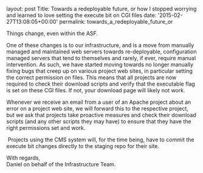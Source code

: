 
layout: post
Title: Towards a redeployable future, or how I stopped worrying and learned to love setting the execute bit on CGI files
date: '2015-02-27T13:08:05+00:00'
permalink: towards_a_redeployable_future_or

<p>Things change, even within the ASF.</p> 
  <p>One of these changes is to our infrastructure, and is a move from manually managed and maintained web servers towards re-deployable, configuration managed servers that tend to themselves and rarely, if ever, require manual intervention. As such, we have started moving towards no longer manually fixing bugs that creep up on various project web sites, in particular setting the correct permission on files. This means that all projects are now required to check their download scripts and verify that the executable flag is set on these CGI files. If not, your download page will likely not work.</p> 
  <p>Whenever we receive an email from a user of an Apache project about an error on a project web site, we will forward this to the respective project, but we ask that projects take proactive measures and check their download scripts (and any other scripts they may have) to ensure that they have the right permissions set and work.</p> 
  <p>&nbsp;Projects using the CMS system will, for the time being, have to commit the execute bit changes directly to the staging repo for their site. <br /></p> 
  <p>With regards,<br />Daniel on behalf of the Infrastructure Team.<br /></p>
